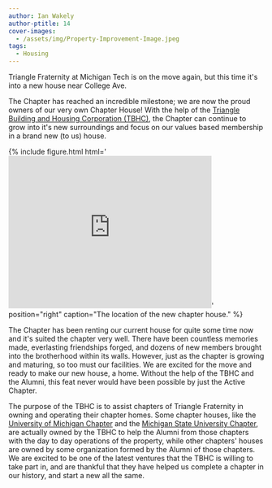 ```yaml
---
author: Ian Wakely
author-ptitle: 14
cover-images:
  - /assets/img/Property-Improvement-Image.jpeg
tags:
  - Housing
---
```


Triangle Fraternity at Michigan Tech is on the move again, but this time it's into a new house near College Ave.

<!-- excerpt -->

The Chapter has reached an incredible milestone;
we are now the proud owners of our very own Chapter House! With the help
of the [Triangle Building and Housing Corporation (TBHC)](https://www.triangle.org/housing/),
the Chapter can continue to grow into it's new surroundings and focus on our
values based membership in a brand new (to us) house.

{% include figure.html html='<iframe src="https://www.google.com/maps/embed?pb=!1m18!1m12!1m3!1d2714.941430962724!2d-88.556049884476!3d47.119819279155394!2m3!1f0!2f0!3f0!3m2!1i1024!2i768!4f13.1!3m3!1m2!1s0x4d50c8238322281b%3A0x137b0e36c451b81!2s1307+Ruby+Ave%2C+Houghton%2C+MI+49931!5e0!3m2!1sen!2sus!4v1520549347901" width="400" height="300" frameborder="0" style="border:0" allowfullscreen></iframe>'
position="right" caption="The location of the new chapter house." %}

The Chapter has been renting our current house for quite some time now and it's suited
the chapter very well. There have been countless memories made, everlasting
friendships forged, and dozens of new members brought into the brotherhood within its walls. However, just as the
chapter is growing and maturing, so too must our facilities. We are excited for the move and ready to
make our new house, a home. Without the help of the TBHC and the Alumni, this feat never would have been possible by just the Active Chapter.

The purpose of the TBHC is to assist chapters of Triangle Fraternity in owning
and operating their chapter homes. Some chapter houses, like the
[University of Michigan Chapter](http://www.triangleumich.com/) and the
[Michigan State University Chapter](http://www.msutriangle.org/), are actually
owned by the TBHC to help the Alumni from those chapters with the day to day
operations of the property, while other chapters' houses are owned by some organization
formed by the Alumni of those chapters. We are excited to be one of the latest ventures that the TBHC is willing to take part in,
and are thankful that they have helped us complete a chapter in our history, and start a new all the same.

<!-- {% include figure.html html='<iframe width="560" height="315" src="https://www.youtube.com/embed/uKV3qb_6IwU" frameborder="0" allow="autoplay; encrypted-media" allowfullscreen></iframe>' %} -->

<!-- {% include figure.html html='<iframe width="560" height="315" src="https://www.youtube.com/embed/SFRS5vqY8bU" frameborder="0" allow="autoplay; encrypted-media" allowfullscreen></iframe>' %} -->
